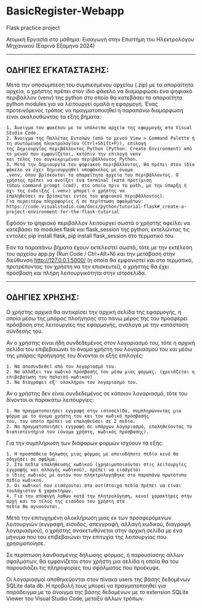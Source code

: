 # BasicRegister-Webapp
Flask practice project

Ατομική Εργασία στο μάθημα: Εισαγωγή στην Επιστήμη του Ηλεκτρολόγου Μηχανικού (Εαρινό Εξάμηνο 2024)

---------------------
ΟΔΗΓΙΕΣ ΕΓΚΑΤΑΣΤΑΣΗΣ:
---------------------
  Μετά την αποσυμπίεση του συμπιεσμένου αρχείου (.zip) με τα απαραίτητα αρχεία, ο χρήστης πρέπει στον ίδιο φάκελο να διαμορφώσει 
  ένα ψηφιακό περιβάλλον (venv) της python στο οποίο θα κατεβάσει τα απαραίτητα python modules για να λειτουργεί ομαλά η εφαρμογή.
  Ένας προτεινόμενος τρόπος να πραγματοποιηθεί η παραπάνω διαμόρφωση είναι ακολουθώντας τα εξής βήματα:
  
    1. Άνοιγμα του φακέλου με τα υπόλοιπα αρχεία της εφαρμογής στο Visual Studio Code.
    2. Άνοιγμα της Παλλέτας Εντολών (από το μενού View > Command Palette ή τη συντόμευση πληκτρολογίου (Ctrl+Shift+P)), επιλογή
    της δημιουργίας περιβάλλοντος Python (Python: Create Environment) από το μενού που εμφανίζεται, κατόπιν την επιλογή venv
    και τέλος του συγκεκριμένου περιβάλλοντος Python.
    3. Μετά την δημιουργία του ψηφιακού περιβάλλοντος, θα πρέπει στον ίδιο φάκελο να έχει δημιουργηθεί υποφάκελος με όνομα 
    .venv, όπου βρίσκονται τα απαραίτητα αρχεία του περιβάλλοντος. Ο χρήστης πρέπει να ανοίξει ένα terminal (κατά προτίμιση 
    τύπου command prompt (cmd), στο οποίο πριν το path, με την ύπαρξη ή όχι της ένδειξης (.venv) μπορεί ο χρήστης να 
    επαληθεύσει αν βρίσκεται εντός του ψηφιακού περιβάλλοντος).
    Για περαιτέρω πληροφορίες ή σε περίπτωση σφαλμάτων: https://code.visualstudio.com/docs/python/tutorial-flask#_create-a-project-environment-for-the-flask-tutorial
    
  Εφόσον το ψηφιακό περιβάλλον λειτουργεί σωστά ο χρήστης οφείλει να κατεβάσει τα modules flask και flask_session της python,
  εκτελώντας τις εντολές pip install flask, pip install flask_session στο τερματικό του.

  Εαν τα παραπάνω βήματα έχουν εκτελεστεί σωστά, τότε με την εκτέλεση του αρχείου app.py (Run Code / Ctrl+Alt+N) και την
  μετάβαση στην διεύθυνση http://127.0.0.1:5000/ (η οποία θα εμφανιστεί και στο τερματικό, προτρέποντας τον χρήστη να 
  την επισκευτεί), ο χρήστης θα έχει πρόσβαση και πλήρη λειτουργικότητα στην ιστοσελίδα.


---------------
ΟΔΗΓΙΕΣ ΧΡΗΣΗΣ:
---------------
  Ο χρήστης αρχικά θα αντικρίσει την αρχική σελίδα της εφαρμογής, η οποία μέσω της μπάρας πλοήγησης στο πάνω μέρος της του
  προσφέρει πρόσβαση στις λειτουργίες της εφαρμογής, ανάλογα με την κατάσταση σύνδεσής του.

  Αν ο χρήστης είναι ήδη συνδεδεμένος στον λογαριασμό του, τότε η αρχική σελίδα του επιβεβαιώνει το όνομα χρήστη του λογαριασμού 
  του και μέσω της μπάρας προήγησης του δίνονται οι εξής επιλογές:
  
    1. Να αποσυνδεθεί από τον λογαριασμό του.
    2. Να αλλάξει τον κωδικό πρόσβασής του μέσω μιας φόρμας. (χρειάζεται η επιβεβαίωση του παλαιού κωδικού)
    3. Να διαγράψει εξ' ολοκλήρου τον λογαριασμό του.

  Αν ο χρήστης δεν είναι συνδεδεμένος σε κάποιον λογαριασμό, τότε του δίνονται οι παρακάτω λειτουργίες:

    1. Να πραγματοποιήσει εγγραφή στην ιστοσελίδα, συμπληρώνοντας μια φόρμα με το όνομα χρήστη του και τον κωδικό πρόσβασής
    του, τον οποίο πρέπει να επαληθεύσει σε 2 πεδία.
    2. Να πραγματοποιήσει εγγραφή σε υπάρχων λογαριασμό, επαληθεύοντας τα διαπιστευτήριά του (όνομα χρήστη, κωδικός πρόσβασης).

  Για την συμπλήρωση των διάφορων φορμών ισχύουν τα εξής:

    1. Η προσπάθεια δήλωσης μιας φόρμας με οποιοδήποτε πεδίο κενό θα οδηγήσει σε σφάλμα.
    2. Στα πεδία επαλήθευσης κωδικού (χρησιμοποιούνται στις λειτουργίες εγγραφής και αλλαγής κωδικού), πρέπει να εισάγεται 
    ο ίδιος κωδικός με αυτόν που πληκτρολογήθηκε στο παραπάνω πρωτότυπο πεδίο κωδικού.
    3. Οι κωδικοί που εισάγονται στα αντίστοιχα πεδία πρέπει να είναι τουλάχιστον 6 χαρακτήρων.
    4. Για την αποφυγή λαθών κατά την πλητρολόγηση, κενοί χαρακτήρες στην αρχή και το τέλος της εισόδου του χρήστη στα 
    πεδία θα αγνοούνται.

  Μετά την επιτυχημένη ολοκλήρωση μιας εκ των προσφερόμενων λειτουργιών (εγγραφή, είσοδος, απεγγραφή, αλλαγή κωδικού, διαγραφή
  λογαριασμού), ο χρήστης ανακετυθύνεται στην αρχική σελίδα με ένα μήνυμα που του επιβεβαιώνει την επιτυχία της λειτουργίας
  που χρησιμοποίησε.
  
  Σε περίπτωση λανθασμένης δήλωσης φόρμας, ή παρουσίασης άλλων σφαλμάτων, θα εμφανίζεται στον χρήστη μια σελίδα 
  η οποία θα του παρουσιάζει τις πληροφορίες του σφάλματος που προέκυψε.

  Οι λογαριασμοί αποθηκεύονται στον πίνακα users της βάσης δεδομένων SQLite data.db. Η προβολή τους μπορεί να πραγματοποηθεί
  για παράδειγμα με το άνοιγμα της βάσης δεδομένων με το extension SQLite Viewer του Visual Studio Code, μεταξύ άλλων τρόπων.
    
